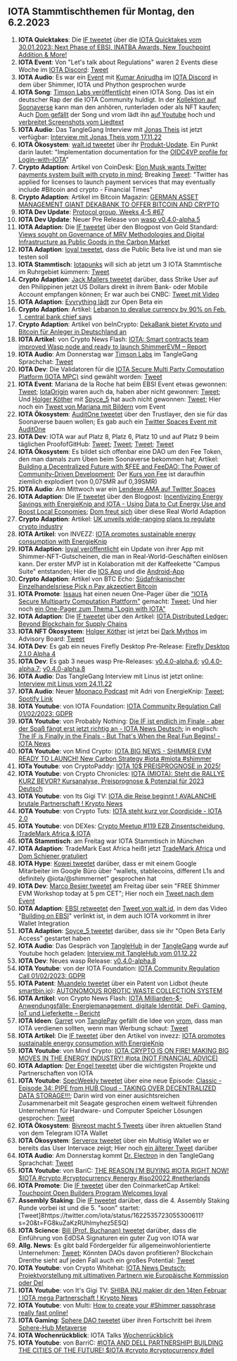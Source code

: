 ## IOTA Stammtischthemen für Montag, den 6.2.2023

1. **IOTA Quicktakes**: Die [IF tweetet](https://twitter.com/iota/status/1619998947614883843?s=20&t=DoW5FtZAgzRf2UzVsQzOyg) über die [IOTA Quicktakes vom 30.01.2023: Next Phase of EBSI, INATBA Awards, New Touchpoint Addition & More!](https://www.youtube.com/watch?v=W67WLx-YVjw)
2. **IOTA Event**: Von "Let's talk about Regulations" waren 2 Events diese Woche im [IOTA Discord](https://discord.iota.org/): [Tweet](https://twitter.com/iota/status/1620059263782510592?s=20&t=DoW5FtZAgzRf2UzVsQzOyg)
3. **IOTA Audio**: Es war ein [Event](https://twitter.com/paloma_chain/status/1620081926244823040?s=20&t=DoW5FtZAgzRf2UzVsQzOyg) mit [Kumar Anirudha](https://twitter.com/kranirudha) im [IOTA Discord](https://discord.iota.org/) in dem über Shimmer, IOTA und Phython gesprochen wurde
4. **IOTA Song**: [Timson Labs veröffentlicht](https://twitter.com/TimsonLabs/status/1619632007788789762?s=20&t=DoW5FtZAgzRf2UzVsQzOyg) einen IOTA Song. Das ist ein deutscher Rap der die IOTA Community huldigt. In der [Kollektion auf Soonaverse](https://soonaverse.com/collection/0xa659a7436d8fc8b8d3f5151d8391526352b5097e) kann man den anhören, runterladen oder als NFT kaufen; Auch [Dom gefällt](https://twitter.com/DomSchiener/status/1620392319370547202?s=20&t=DoW5FtZAgzRf2UzVsQzOyg) der Song und vrom lädt ihn [auf Youtube](https://www.youtube.com/watch?v=SMX_FT0jIlA) hoch und [verbreitet Screenshots vom Liedtext](https://twitter.com/Vrom14286662/status/1620535409884422144?s=20&t=NPFVWnhR8mVzW4o8uuyOHg)
5. **IOTA Audio**: Das TangleGang Interview mit [Jonas Theis](https://twitter.com/jonastheis_) ist jetzt verfügbar: [Interview mit Jonas Theis vom 17.11.22](https://www.youtube.com/watch?v=tjMu5X3CYJQ)
6. **IOTA Ökosystem**: [walt.id tweetet](https://twitter.com/walt_id/status/1620367105052016641?s=20&t=DoW5FtZAgzRf2UzVsQzOyg) über ihr [Produkt-Update](https://walt.id/blog/mu/update-3). Ein Punkt darin lautet: "Implementation documentation for the [OIDC4VP profile for Login-with-IOTA](https://docs.walt.id/v/ssikit/ecosystems/iota/oidc4vp-profile)"
7. **Crypto Adaption**: Artikel von CoinDesk: [Elon Musk wants Twitter payments system built with crypto in mind](https://cointelegraph.com/news/elon-musk-wants-twitter-payments-system-built-with-crypto-in-mind); Breaking [Tweet](https://twitter.com/BTC_Archive/status/1620117002328358913?s=20&t=DoW5FtZAgzRf2UzVsQzOyg): "Twitter has applied for licenses to launch payment services that may eventually include #Bitcoin and crypto - Financial Times" 
8. **Crypto Adaption**: Artikel im Bitcoin Magazin: [GERMAN ASSET MANAGEMENT GIANT DEKABANK TO OFFER BITCOIN AND CRYPTO](https://bitcoinmagazine.com/business/german-bank-dekabank-to-offer-bitcoin)
9. **IOTA Dev Update**: [Protocol group, Weeks 4-5 #67](https://github.com/iotaledger/research-updates/discussions/67)
10. **IOTA Dev Update**: Neuer Pre Release von  [wasp v0.4.0-alpha.5](https://github.com/iotaledger/wasp/releases/tag/v0.4.0-alpha.5)
11. **IOTA Adaption**: Die [IF tweetet](https://twitter.com/iota/status/1620497145970270232?s=20&t=AG3EMHGtanjuebPROS85Zw) über den Blogpost von Gold Standard: [Views sought on Governance of MRV Methodologies and Digital Infrastructure as Public Goods in the Carbon Market](https://www.goldstandard.org/blog-item/views-sought-governance-mrv-methodologies-and-digital-infrastructure-public-goods-carbon)
12. **IOTA Adaption**: [loyal tweetet](https://twitter.com/loyal_web3/status/1620486614471573504?s=20&t=AG3EMHGtanjuebPROS85Zw), dass die Public Beta live ist und man sie testen soll
13. **IOTA Stammtisch**: [Iotapunks](https://twitter.com/IotaPunks_71) will sich ab jetzt um 3 IOTA Stammtische im Ruhrgebiet kümmern: [Tweet](https://twitter.com/IotaPunks_71/status/1620408508683530241?s=20&t=AG3EMHGtanjuebPROS85Zw)
14. **Crypto Adaption**: [Jack Mallers tweetet](https://twitter.com/jackmallers/status/1620486166964477952?s=20&t=AG3EMHGtanjuebPROS85Zw) darüber, dass Strike User auf den Philippinen jetzt US Dollars direkt in ihrem Bank- oder Mobile Account empfangen können; Er war auch bei CNBC: [Tweet mit Video](https://twitter.com/DocumentingBTC/status/1620524103160725504?s=20&t=rGdmxwYiA0ndxqB4w2nxTw)
15. **IOTA Adaption**: [Evvrything lädt](https://twitter.com/TheEvvrything/status/1620507290888704001?s=20&t=AG3EMHGtanjuebPROS85Zw) zur Open Beta ein
16. **Crypto Adaption**: Artikel: [Lebanon to devalue currency by 90% on Feb. 1, central bank chief says](https://www.reuters.com/markets/currencies/lebanon-devalue-currency-by-90-feb-1-cbank-chief-says-2023-01-31/)
17. **Crypto Adaption**: Artikel von beInCrypto: [DekaBank bietet Krypto und Bitcoin für Anleger in Deutschland an](https://de.beincrypto.com/dekabank-bietet-krypto-und-bitcoin-fuer-anleger-in-deutschland-an/)
18. **IOTA Artikel**: von Crypto News Flash: [IOTA: Smart contracts team improved Wasp node and ready to launch ShimmerEVM – Report](https://www.crypto-news-flash.com/iota-smart-contracts-team-improved-wasp-node-and-ready-to-launch-shimmerevm-report/)
19. **IOTA Audio**: Am Donnerstag war [Timson Labs](https://twitter.com/timhartwig) im TangleGang Sprachchat: [Tweet](https://twitter.com/GangTangleTalk/status/1620528783030915073?s=20&t=opWsuimp75CIuLW7RQTOfA)
20. **IOTA Dev**: Die Validatoren für die [IOTA Secure Multi Party Computation Platform (IOTA MPC)](https://govern.iota.org/t/iota-secure-multi-party-computation-platform-run-and-owned-by-the-community/1568) sind gewählt worden: [Tweet](https://twitter.com/GarrettBullish/status/1620678338795765760?s=20&t=rGdmxwYiA0ndxqB4w2nxTw)
21. **IOTA Event**: Mariana de la Roche hat beim EBSI Event etwas gewonnen: [Tweet](https://twitter.com/Marianadlrw/status/1620659891294867456?s=20&t=rGdmxwYiA0ndxqB4w2nxTw); [IotaOrigin](https://twitter.com/origin_iota) waren auch da, haben aber nicht gewonnen: [Tweet](https://twitter.com/origin_iota/status/1620772363221766144?s=20&t=sReE1aLmQSEpCyqRJxpmhg); Und [Holger Köther](https://twitter.com/HolgerKoether) mit [Spyce_5](https://twitter.com/SPYCE_5) hat auch nicht gewonnen: [Tweet](https://twitter.com/HolgerKoether/status/1620705749365321728?s=20&t=rGdmxwYiA0ndxqB4w2nxTw); Hier noch ein [Tweet von Mariana mit Bildern](https://twitter.com/Marianadlrw/status/1620760920392876035?s=20&t=LPr4RNzMMXVhe-sPXfDMQA) vom Event
22. **IOTA Ökosystem**: [AuditOne tweetet](https://twitter.com/auditone_team/status/1620671897989189636?s=20&t=rGdmxwYiA0ndxqB4w2nxTw) über den Trustlayer, den sie für das Soonaverse bauen wollen; Es gab auch ein [Twitter Spaces Event mit AuditOne](https://twitter.com/auditone_team/status/1619995582520762370?s=20&t=rGdmxwYiA0ndxqB4w2nxTw)
23. **IOTA Dev**: IOTA war auf Platz 8, Platz 6, Platz 10 und auf Platz 9 beim täglichen ProofofGitHub: [Tweet](https://twitter.com/ProofofGitHub/status/1620331058712530946?s=20&t=rGdmxwYiA0ndxqB4w2nxTw); [Tweet](https://twitter.com/ProofofGitHub/status/1620693475481063425?s=20&t=rGdmxwYiA0ndxqB4w2nxTw); [Tweet](https://twitter.com/ProofofGitHub/status/1621780634950635520?s=20&t=4qekmI4J5kKRpVqTEy-WAA); [Tweet](https://twitter.com/ProofofGitHub/status/1622203443992461315?s=20&t=SRnOHH2qZgoTz9PaJa6M5A)
24. **IOTA Ökosystem**: Es bildet sich offenbar eine DAO um den Fee Token, den man damals zum Üben beim Soonaverse bekommen hat; Artikel: [Building a Decentralized Future with $FEE and FeeDAO: The Power of Community-Driven Development](https://medium.com/@feedao/building-a-decentralized-future-with-fee-and-feedao-the-power-of-community-driven-development-ad0a49ccae6); Der [Kurs von Fee](https://soonaverse.com/token/0x55cbe228505461bf3307a4f1ed951d0a059dd6d0/trade) ist daraufhin ziemlich explodiert (von 0,07SMR auf 0,39SMR)
25. **IOTA Audio**: Am Mittwoch war ein [Lendexe AMA auf Twitter Spaces](https://twitter.com/CryptoMiners_Co/status/1620684887656386562?s=20&t=YZc_zdrLapXxRJh_7vfkfA)
26. **IOTA Adaption**: Die [IF tweetet](https://twitter.com/iota/status/1620784048887955462?s=20&t=qJcJYGAIO7w1b_2DWSNiNQ) über den Blogpost: [Incentivizing Energy Savings with EnergieKnip and IOTA - Using Data to Cut Energy Use and Boost Local Economies](https://blog.iota.org/using-data-to-cut-energy-use-while-boosting-local-economies/); [Dom freut sich](https://twitter.com/DomSchiener/status/1620803243638140930?s=20&t=CvMrEf0lFsqhDaNAxg9ilg) über diese Real World Adaption
27. **Crypto Adaption**: Artikel: [UK unveils wide-ranging plans to regulate crypto industry](https://www.ft.com/content/6f5539f7-19ff-419b-8a64-5ed528de5abf)
28. **IOTA Artikel**: von INVEZZ: [IOTA promotes sustainable energy consumption with EnergieKnip](https://invezz.com/news/2023/02/01/iota-promotes-sustainable-energy-consumption-with-energieknip/)
29. **IOTA Adaption**: [loyal veröffentlicht](https://twitter.com/loyal_web3/status/1620873598553694208?s=20&t=InvF49AJKS3rrEF1pzrLvA) ein Update von ihrer App mit Shimmer-NFT-Gutscheinen, die man in Real-World-Geschäften einlösen kann. Der erster MVP ist in Kolaboration mit der Kaffeekette "Campus Suite" entstanden; Hier die [IOS App](https://apps.apple.com/de/app/loyal-your-smart-bonus-card/id1553550139?l=en) und die [Android-App](https://play.google.com/store/apps/details?id=com.loyal&gl=DE)
30. **Crypto Adaption**: Artikel von BTC Echo: [Südafrikanischer Einzelhandelsriese Pick n Pay akzeptiert Bitcoin](https://www.btc-echo.de/schlagzeilen/suedafrikanischer-einzelhandelsriese-pick-n-pay-akzeptiert-bitcoin-158823/)
31. **IOTA Promote**: [Issaus](https://twitter.com/Issaus2020) hat einen neuen One-Pager über die ["IOTA Secure Multiparty Computation Plattform"](https://govern.iota.org/t/iota-secure-multi-party-computation-platform-run-and-owned-by-the-community/1568) gemacht: [Tweet](https://twitter.com/Issaus2020/status/1620837691461087233?s=20&t=InvF49AJKS3rrEF1pzrLvA); Und hier noch [ein One-Pager zum Thema "Login with IOTA"](https://twitter.com/Issaus2020/status/1620128584617852928?s=20&t=InvF49AJKS3rrEF1pzrLvA)
32. **IOTA Adaption**: Die [IF tweetet](https://twitter.com/iota/status/1621070937926803457?s=20&t=yzqNgFgByciEgqY90a84Ng) über den Artikel: [IOTA Distributed Ledger: Beyond Blockchain for Supply Chains](https://thenewstack.io/iota-distributed-ledger-beyond-blockchain-for-supply-chains/?utm_content=buffered396&utm_medium=social&utm_source=twitter.com&utm_campaign=buffer)
33. **IOTA NFT Ökosystem**: [Holger Köther](https://twitter.com/HolgerKoether) ist jetzt bei [Dark Mythos](https://twitter.com/DarkMythosIOTA) im Advisory Board: [Tweet](https://twitter.com/DarkMythosIOTA/status/1621102310872039425?s=20&t=iw-MDR7A5FZl4qWdkvdZqQ)
34. **IOTA Dev**: Es gab ein neues Firefly Desktop Pre-Release: [Firefly Desktop 2.1.0 Alpha 4](https://github.com/iotaledger/firefly/releases/tag/desktop-2.1.0-alpha-4)
35. **IOTA Dev**: Es gab 3 neues wasp Pre-Releases: [v0.4.0-alpha.6](https://github.com/iotaledger/wasp/releases/tag/v0.4.0-alpha.6); [v0.4.0-alpha.7](https://github.com/iotaledger/wasp/releases/tag/v0.4.0-alpha.7); [v0.4.0-alpha.8](https://github.com/iotaledger/wasp/releases/tag/v0.4.0-alpha.8)
36. **IOTA Audio**: Das TangleGang Interview mit Linus ist jetzt online: [Interview mit Linus vom 24.11.22](https://www.youtube.com/watch?v=fhmKxG98vSs)
37. **IOTA Audio**: Neuer [Moonaco Podcast](https://twitter.com/MoonacoPodcast) mit Adri von EnergieKnip: [Tweet](https://twitter.com/MoonacoPodcast/status/1621101680501878784?s=20&t=PQmUYyA6TVbzJ0hckPwmHg); [Spotify Link](https://open.spotify.com/show/387nS9czdx47kJZ6Mho28m)
38. **IOTA Youtube**: von IOTA Foundation: [IOTA Community Regulation Call 01/02/2023: GDPR](https://www.youtube.com/watch?v=xk8CTGn5j7c)
39. **IOTA Youtube**: von Probably Nothing: [Die IF ist endlich im Finale - aber der Spaß fängt erst jetzt richtig an - IOTA News Deutsch](https://www.youtube.com/watch?v=W9z5bGl-sNk&t=210s); in englisch: [The IF is Finally in the Finals - But That's When the Real Fun Begins! - IOTA News](https://www.youtube.com/watch?v=1pJbBVGvNq0&t=61s)
40. **IOTA Youtube**: von Mind Crypto: [IOTA BIG NEWS - SHIMMER EVM READY TO LAUNCH! New Carbon Strategy #iota #miota #shimmer](https://www.youtube.com/watch?v=_elVc5WNERQ&t=260s)
41. **IOTa Youtube**: von CryptoPaddy: [IOTA 10$ PREISPROGNOSE in 2025!](https://www.youtube.com/watch?v=QLs4idnVU_w)
42. **IOTA Youtube**: von Crypto Chronicles: [IOTA (MIOTA): Steht die RALLYE KURZ BEVOR? Kursanalyse, Preisprognose & Potenzial für 2023 Deutsch](https://www.youtube.com/watch?v=57-tYLX51YQ&t=67s)
43. **IOTA Youtube**: von Its Gigi TV: [IOTA die Reise beginnt ! AVALANCHE brutale Partnerschaft ! Krypto News](https://www.youtube.com/watch?v=NHMs167QpCo)
44. **IOTA Youtube**: von Crypto Tuts: [IOTA steht kurz vor Coordicide - IOTA 2.0](https://www.youtube.com/watch?v=yhZJkelIl_o&t=358s)
45. **IOTA Youtube**: von DEXes: [Crypto Meetup #119 EZB Zinsentscheidung, TradeMark Africa & IOTA](https://www.youtube.com/watch?v=glEg-nttXNk&t=2s)
46. **IOTA Stammtisch**: am Freitag war IOTA Stammtisch in München
47. **IOTA Adaption**: TradeMark East Africa heißt jetzt [TradeMark Africa](https://twitter.com/TradeMarkAfrica) und [Dom Schiener gratuliert](https://twitter.com/DomSchiener/status/1621451242558967809?s=20&t=4ghxjc8rFiLUL5wLbF8vsw)
48. **IOTA Hype**: [Kowei tweetet](https://twitter.com/kowei1995/status/1621398649770242048?s=20&t=4ghxjc8rFiLUL5wLbF8vsw) darüber, dass er mit einem Google Mitarbeiter im Google Büro über "wallets, stablecoins, different L1s and definitely @iota/@shimmernet" gesprochen hat
49. **IOTA Dev**: [Marco Besier tweetet](https://twitter.com/marcobesier/status/1621471176584306688?s=20&t=4ghxjc8rFiLUL5wLbF8vsw) am Freitag über sein "FREE Shimmer EVM Workshop today at 5 pm CET"; Hier noch ein [Tweet nach dem Event](https://twitter.com/marcobesier/status/1621645993404940290?s=20&t=4qekmI4J5kKRpVqTEy-WAA)
50. **IOTA Adaption**: [EBSI retweetet](https://twitter.com/EU_EBSI/status/1621486095899713536?s=20&t=4ghxjc8rFiLUL5wLbF8vsw) den [Tweet von walt.id](https://twitter.com/walt_id/status/1621448861653913603?s=20&t=4ghxjc8rFiLUL5wLbF8vsw), in dem das Video "[Building on EBSI](https://www.youtube.com/watch?v=gny50cXLaUY)" verlinkt ist, in dem auch IOTA vorkommt in ihrer Wallet Integration
51. **IOTA Adaption**: [Spyce_5 tweetet](https://twitter.com/SPYCE_5/status/1621497510177931264?s=20&t=4ghxjc8rFiLUL5wLbF8vsw) darüber, dass sie ihr "Open Beta Early Access" gestartet haben
52. **IOTA Audio**: Das Gespräch von [TangleHub](https://twitter.com/Tanglehub_eu) in der [TangleGang](https://twitter.com/GangTangleTalk) wurde auf Youtube hoch geladen: [Interview mit TangleHub vom 01.12.22](https://www.youtube.com/watch?app=desktop&v=bKeCTQ8-fEs)
53. **IOTA Dev**: Neues wasp Release: [v0.4.0-alpha.8](https://github.com/iotaledger/wasp/releases/tag/v0.4.0-alpha.8)
54. **IOTA Youtube**: von der IOTA Foundation: [IOTA Community Regulation Call 01/02/2023: GDPR](https://www.youtube.com/watch?v=xk8CTGn5j7c)
55. **IOTA Patent**: [Muandelo tweetet](https://twitter.com/muandelo/status/1621421673965576192?s=20&t=RBo14GvfWFrWxEVWyDGbsg) über ein Patent von Lidbot (heute [smartbin.io](https://www.smartbin.io/)): [AUTONOMOUS ROBOTIC WASTE COLLECTION SYSTEM](https://worldwide.espacenet.com/patent/search/family/084178905/publication/US2022380121A1?q=pn%3DUS2022380121A1)
56. **IOTA Artikel**: von Crypto News Flash: [IOTA Milliarden-$-Anwendungsfälle: Energiemanagement, digitale Identität, DeFi, Gaming, IoT und Lieferkette – Bericht](https://www.crypto-news-flash.com/de/iota-milliarden-anwendungsfaelle-energiemanagement-digitale-identitaet-defi-gaming-iot-und-lieferkette-bericht/?_unique_id=63de370c65606&feed_id=12690)
57. **IOTA Ideen**: [Garret](https://twitter.com/GarrettBullish) von [TanglePay](https://twitter.com/tanglepaycom) gefällt die Idee von [vrom](https://twitter.com/Vrom14286662), dass man IOTA verdienen sollten, wenn man Werbung schaut: [Tweet](https://twitter.com/GarrettBullish/status/1621887968599478275?s=20&t=4qekmI4J5kKRpVqTEy-WAA)
58. **IOTA Artikel**: Die [IF tweetet](https://twitter.com/iota/status/1621554114587934721?s=20&t=4qekmI4J5kKRpVqTEy-WAA) über den Artikel von invezz: [IOTA promotes sustainable energy consumption with EnergieKnip](https://invezz.com/news/2023/02/01/iota-promotes-sustainable-energy-consumption-with-energieknip/)
59. **IOTA Youtube**: von Mind Crypto: [IOTA CRYPTO IS ON FIRE! MAKING BIG MOVES IN THE ENERGY INDUSTRY! #iota (NOT FINANCIAL ADVICE)](https://www.youtube.com/watch?v=eZThBXow094)
60. **IOTA Adaption**: [Der Engel tweetet](https://twitter.com/EngelTeufel4/status/1577769545682587664?s=20&t=SRnOHH2qZgoTz9PaJa6M5A) über die wichtigsten Projekte und Partnerschaften von IOTA
61. **IOTA Youtube**: [SpecWeekly tweetet](https://twitter.com/SpecWeekly/status/1622147040624115712?s=20&t=SRnOHH2qZgoTz9PaJa6M5A) über eine neue Episode: [Classic - Episode 34: PIPE from HUB Cloud - TAKING OVER DECENTRALIZED DATA STORAGE!!!](https://www.youtube.com/watch?v=a2XV3wvalp4); Darin wird von einer ausichtsreichen Zusammenarbeit mit Seagate gesprochen einem weltweit führenden Unternehmen für Hardware- und Computer Speicher Lösungen gesprochen: [Tweet](https://twitter.com/_JeffR/status/1622283092810690561?s=20&t=SRnOHH2qZgoTz9PaJa6M5A)
62. **IOTA Ökosystem**: [Bivreost macht 5 Tweets](https://twitter.com/bivreost/status/1622281648233451522?s=20&t=SRnOHH2qZgoTz9PaJa6M5A) über ihren aktuellen Stand von dem Telegram IOTA Wallet
63. **IOTA Ökosystem**: [Serverox tweetet](https://twitter.com/servrox/status/1622223535463604227?s=20&t=SRnOHH2qZgoTz9PaJa6M5A) über ein Multisig Wallet wo er bereits das User Intervace zeigt; Hier noch [ein älterer Tweet](https://twitter.com/servrox/status/1621996617497722882?s=20&t=SRnOHH2qZgoTz9PaJa6M5A) darüber
64. **IOTA Audio**: Am Donnerstag kommt [Dr. Electron](https://twitter.com/Dr_Electron) in den TangleGang Sprachchat: [Tweet](https://twitter.com/GangTangleTalk/status/1622156064404668416?s=20&t=SRnOHH2qZgoTz9PaJa6M5A)
65. **IOTA Youtube**: von BariC: [THE REASON I’M BUYING #IOTA RIGHT NOW! $IOTA #crypto #cryptocurrency #energy #iso20022 #netherlands](https://www.youtube.com/watch?v=thDPc-d0SLQ)
66. **IOTA Promote**: Die [IF tweetet](https://twitter.com/iota/status/1621825905583603713?s=20&t=SRnOHH2qZgoTz9PaJa6M5A) über den CoinmarketCap Artikel: [Touchpoint Open Builders Program Welcomes loyal](https://coinmarketcap.com/community/articles/63d297145ee18115d18db687/)
67. **Assembly Staking**: Die [IF tweetet](https://twitter.com/assembly_net/status/1622236863481143296) darüber, dass die 4. Assembly Staking Runde vorbei ist und die 5. "soon" startet: [Tweet]8https://twitter.com/iota/status/1622535723055300611?s=20&t=FG8kuZaKzRUhlmyhez5ESQ)
68. **IOTA Science**: [Bill (Prof. Buchanan) tweetet](https://twitter.com/billatnapier/status/1621867374746943490?s=20&t=WhgNqpBIDA30SuIC7OwwbQ) darüber, dass die Einführung von EdDSA Signaturen ein guter Zug von IOTA war 
69. **Allg. News**: Es gibt bald Fördergelder für allgemeinwohlorientierte Unternehmen: [Tweet](https://twitter.com/sven_giegold/status/1622171744353017856?s=20&t=SRnOHH2qZgoTz9PaJa6M5A); Könnten DAOs davon profitieren? Blockchain Drenthe sieht auf jeden Fall auch ein großes Potential: [Tweet](https://twitter.com/BclDrenthe/status/1622501031769669632?s=20&t=SSAyT_wS86jvSb029gkj2Q)
70. **IOTA Youtube**: von Crypto Whitehat: [IOTA News Deutsch: Projektvorstellung mit ultimativen Partnern wie Europäische Kommission oder Del](https://www.youtube.com/watch?v=1ExocbGQEbY) 
71. **IOTA Youtube**: von It's Gigi TV: [SHIBA INU makier dir den 14ten Februar ! IOTA mega Partnerschaft ! Krypto News](https://www.youtube.com/watch?v=-fj7jJVoK_M)
72. **IOTA Youtube**: von Multi: [How to create your #Shimmer passphrase really fast online!](https://www.youtube.com/watch?v=kxlD05H4NIY)
73. **IOTA Gaming**: [Sphere DAO tweetet](https://twitter.com/EtoGruppe/status/1622517826744360965?s=20&t=FG8kuZaKzRUhlmyhez5ESQ) über ihren Fortschritt bei ihrem [Sphere-Hub Metaverse](https://sphere-hub.io/Metasphere/)
74. **IOTA Wochenrückblick**: IOTA Talks [Wochenrückblick](https://www.iota-talk.com/index.php?article/260-wochenr%C3%BCckblick-vom-29-januar-bis-4-februar-2023/)
75. **IOTA Youtube**: von BarriC: [#IOTA AND DELL PARTNERSHIP! BUILDING THE CITIES OF THE FUTURE! $IOTA #crypto #cryptocurrency #dell](https://www.youtube.com/watch?v=DhgHUl2Usvo)




